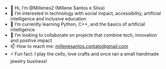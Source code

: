- 👋 Hi, I’m @Millenes2 (Millene Santos e Silva)
- 👀 I’m interested in technology with social impact, accessibility, artificial intelligence and inclusive education
- 🌱 I’m currently learning Python, C++, and the basics of artificial intelligence
- 💞️ I’m looking to collaborate on projects that combine tech, innovation and positive impact
- 📫 How to reach me: millenesantos.contato@gmail.com
- ⚡ Fun fact: I play the cello, love crafts and once ran a small handmade jewelry business!
